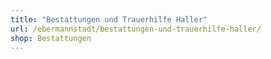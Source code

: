 ```yaml
---
title: "Bestattungen und Trauerhilfe Haller"
url: /ebermannstadt/bestattungen-und-trauerhilfe-haller/
shop: Bestattungen
---
```

